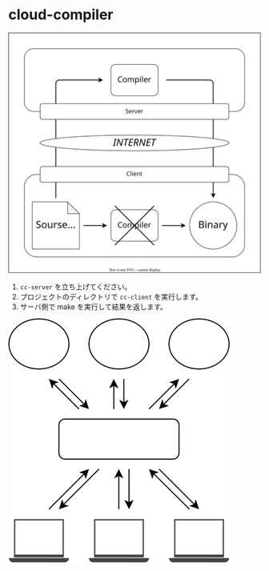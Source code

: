# cloud-compiler

![](img/consept.dio.svg)

1. `cc-server` を立ち上げてください。
2. プロジェクトのディレクトリで `cc-client` を実行します。
3. サーバ側で make を実行して結果を返します。

![](img/service.dio.svg)
